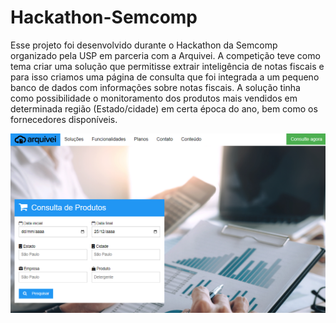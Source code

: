 # Hackathon-Semcomp
Esse projeto foi desenvolvido durante o Hackathon da Semcomp organizado pela USP em parceria com a Arquivei. A competição teve como tema criar uma solução que permitisse extrair inteligência de notas fiscais e para isso criamos uma página de consulta que foi integrada a um pequeno banco de dados com informações sobre notas fiscais. A solução tinha como possibilidade o monitoramento dos produtos mais vendidos em determinada região (Estado/cidade) em certa época do ano, bem como os fornecedores disponíveis.

<img src="site-hackathon-semcomp.PNG">
